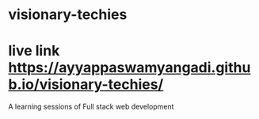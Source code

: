# visionary-techies
# live link https://ayyappaswamyangadi.github.io/visionary-techies/
A learning sessions of Full stack web development
